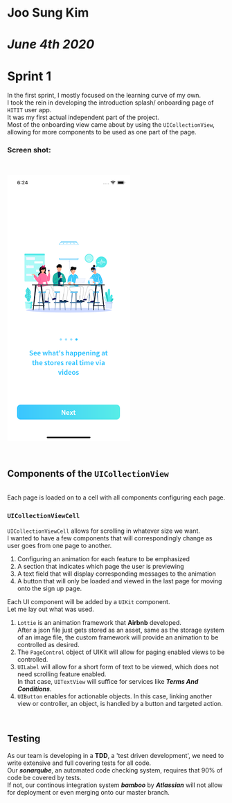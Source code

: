 # **Joo Sung Kim**
# *June 4th 2020*
# **Sprint 1**

In the first sprint, I mostly focused on the learning curve of my own. <br/>
I took the rein in developing the introduction splash/ onboarding page of `HITIT` user app. <br/>
It was my first actual independent part of the project. <br/>
Most of the onboarding view came about by using the `UICollectionView`, allowing for more components to be used as one part of the page.

### Screen shot:
<br/>

![image info](./intro_screenshot.png)

<br/>

## Components of the `UICollectionView`
<br/>
Each page is loaded on to a cell with all components configuring each page.
<br/>

### `UICollectionViewCell`

`UICollectionViewCell` allows for scrolling in whatever size we want. <br/>
I wanted to have a few components that will correspondingly change as user goes from one page to another.
1. Configuring an animation for each feature to be emphasized
2. A section that indicates which page the user is previewing
3. A text field that will display corresponding messages to the animation
4. A button that will only be loaded and viewed in the last page for moving onto the sign up page.

Each UI component will be added by a `UIKit` component. <br/>
Let me lay out what was used.
1. `Lottie` is an animation framework that **Airbnb** developed. <br/>
After a json file just gets stored as an asset, same as the storage system of an image file, the custom framework will provide an animation to be controlled as desired.
2. The `PageControl` object of UIKit will allow for paging enabled views to be controlled.
3. `UILabel` will allow for a short form of text to be viewed, which does not need scrolling feature enabled. <br/>
In that case, `UITextView` will suffice for services like ***Terms And Conditions***.
4. `UIButton` enables for actionable objects. In this case, linking another view or controller, an object, is handled by a button and targeted action.
<br/>

## Testing
As our team is developing in a **TDD**, a 'test driven development', we need to write extensive and full covering tests for all code. <br/>
Our ***sonarqube***, an automated code checking system, requires that 90% of code be covered by tests. <br/>
If not, our continous integration system ***bamboo*** by ***Atlassian*** will not allow for deployment or even merging onto our master branch.
